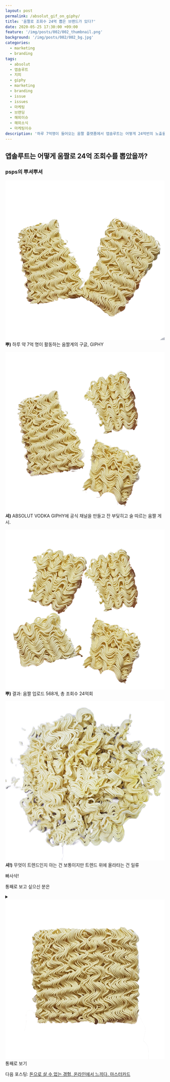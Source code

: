 ```yaml
---
layout: post
permalink: /absolut_gif_on_giphy/
title: '움짤로 조회수 24억 뽑은 브랜드가 있다?'
date: 2020-05-25 17:30:00 +09:00
feature: '/img/posts/002/002_thumbnail.png'
background: '/img/posts/002/002_bg.jpg'
categories:
  - marketing
  - branding
tags:
  - absolut
  - 앱솔루트
  - 지피
  - giphy
  - marketing
  - branding
  - issue
  - issues
  - 마케팅
  - 브랜딩
  - 해외이슈
  - 해외소식
  - 마케팅이슈
description: '하루 7억명이 들어오는 움짤 플랫폼에서 앱솔루트는 어떻게 24억번의 노출을 만들었을까?'
---
```

## 앱솔루트는 어떻게 움짤로 24억 조회수를 뽑았을까?
### psps의 뿌셔뿌셔

<img src='/img/psps/1punch.png' class = 'ramen'>**뿌)** 하루 약 7억 명이 활동하는 움짤계의 구글, GIPHY

<img src='/img/psps/2punch.png' class = 'ramen'>**셔)** ABSOLUT VODKA GIPHY에 공식 채널을 만들고 잔 부딫히고 술 따르는 움짤 게시.

<img src='/img/psps/3punch.png' class = 'ramen'>**뿌)** 결과: 움짤 업로드 568개, 총 조회수 24억회

<img src='/img/psps/lastpunch.png' class = 'ramen'>**셔!)** 무엇이 트렌드인지 아는 건 보통이지만 트렌드 위에 올라타는 건 일류

빠사삭!             

통째로 보고 싶으신 분은


<details>
<summary><img src='/img/psps/whole.png' class = 'ramen'>통째로 보기</summary>
<div markdown = '1'>
## 관짝 소년단

<img src = '/img/posts/002/coffinmeme.gif' class = 'img_center' alt = '관짝소년단'>
멀쩡히 차려 입은 남자들이 관을 어깨에 이고 어깨춤을 추는 장면 본 적 있죠? 유튜브를 보는 사람이라면 누구나 알고 있을, 최근 폭발적으로 인기가 올라 화려한 조명이 관짝소년단을 감싸고 있습니다. showbiz360 라이브 쇼에도 나가 춤솜씨를 뽐냈죠. 일반 장례식과는 다른 가나의 장례문화가 유튜브를 통해 알려지게 되면서 여러 크리에이터들이 오리지널 영상을 편집해 콘텐츠가 망했거나 망신스러운 장면에 집어넣어 재미를 더하는 밈으로 새로 태어났습니다.

"영상으로만 있는 관짝 소년단의 영상을 친구들과 대화할 때 중간에 쓸 짤로 쓸 수는 없을까? 스크린샷으로 하자니 느낌이 안 살아... 하이라이트 부분만 클립으로 만들어서 친구들하고 빠르게 공유하고 싶다". 여기서 니즈를 발견하고 만들어진 게 **GIPHY**.

## 움짤계의 구글, 지피(GIPHY)

2013년 창립되서 현재 **하루 이용자 약 7억명**에 달하고 facebook, twitter, instagram, watsapp 등의 sns에서 움짤을 검색하는 기능이 모두 giphy와 연결되어 있습니다. 7년 만에 대규모 움짤 데이터베이스 회사가 된 것이죠. 

얼마나 많냐고요?

하루 10,000,000,000. 무려 10억개의 움짤이 유저들 사이에서 움직인다고 하니 어마무시합니다.

하루 이용자 7억명이라니 엄청난 숫자가 아닐 수가 없는데 이 정도 규모의 잠재 고객이 있는 플랫폼은 매력적이지 않을 수가 없습니다. 온갖 인터넷에 유행하는 gif파일이 이 곳에 올라와 있어 gif계의 구글이라는 별명도 있죠. 움짤에 뭐이리 사람들이 모일까 하는 궁금증이 생기실 텐데요. **외국의 움짤은 우리나라 카톡의 이모티콘과 같습니다.**
<iframe src="https://giphy.com/embed/LoGh1t5iGxFOE" width="480" height="336" frameBorder="0" class="giphy-embed img_center" allowFullScreen></iframe><p class = 'gif_text_center'><a href="https://giphy.com/gifs/bert-meme-LoGh1t5iGxFOE" alt = '놀라는 인형'>그렇단 말이지..?</a></p>
이모티콘만 있으면 대화가 가능한 것처럼 외국에선 움짤이 그 역할을 하죠. 하지만 움짤이든 이모티콘이든 쓰일려면 재밌거나 생활 속 대화에 어울려야 한다는 공통점이 있습니다. 이런 조건을 만족해 **움짤로 24억 명에게 다가간** 브랜드가 있습니다. 보드카 브랜드 중 가장 잘 알려진 앱솔루트가 그 주인공.

![앱솔루트 콜라보 사진](/img/posts/002/absol_collabo.png)

## 앱솔루트는 지피를 어떻게 활용했나?

앱솔루트는 움짤들이 'person to person', 사람들 간의 공유는 있지만 'brand to person', 브랜드와 공유하는 움짤은 없다는 것을 깨닫고는 2015년부터 GIPHY에 공식 채널을 개설했습니다.
<iframe src="https://giphy.com/embed/l3q2SYm3FEki7ncm4" width="240" height="240" frameBorder="0" class="giphy-embed gif_inline" allowFullScreen></iframe><p><a href="https://giphy.com/gifs/absolutvodka-drink-weekend-l3q2SYm3FEki7ncm4"></a></p>
<iframe src="https://giphy.com/embed/xT1XGM76qGzTcJOZgI" width="240" height="240" frameBorder="0" class="giphy-embed" allowFullScreen></iframe><p><a href="https://giphy.com/gifs/absolutvodka-drink-vodka-cocktail-xT1XGM76qGzTcJOZgI"></a></p><br>
2018년에 'Never Gonna GIF You Up'이라는 광고를 통해 2018년 칸 광고제에서 은 사자상을 수상했습니다. 2.4억명의 조회수를 챙긴 것은 물론 gif를 보고 구매 의도를 가진 고객들의 수가 16% 증가했죠.

[absolut 공식 giphy 채널](https://giphy.com/absolutvodka)

움짤로 이목을 끈 브랜드는 앱솔루트 뿐만이 아닙니다. 미드 'Crazy Rich Asian'의 Niko Santos는 지피 스튜디오에서 드라마 홍보를 위한 움짤을 만들기도 했습니다. 또한 2020년 미 대선 후보였던 엘리자베스 워런은 캠페인 기간 중 움짤을 giphy에 게시해 그녀의 많은 팔로워들에게 다가가기도 했죠.

## 맨 밑

예술가, 디자이너, 음악가들과 콜라보하며 기똥차게 프로모션하는 앱솔루트입니다. 예술가들과 콜라보레이션하는 횟수가 요즘 브랜드들 사이에서 자주 보이죠. 이전에는 브랜드x 브랜드 였다면 지금은 브랜드 x 인플루언서로 변한게 차이점이겠네요. 콜라보가 자주 보이는 만큼 차별화된 신선한 콜라보, 시너지가 나는 콜라보를 해야겠죠. 브랜드들은 협업을 위한 트렌드 파악에 힘 좀 많이 줘야겠습니다.

무엇이 트렌드인지 아는 것은 누구나 할 수 있습니다. 그러나 트렌드 위에 올라타는 것은 일류만 할 수 있어 보입니다.
</div>
</details>


다음 포스팅: [돈으로 살 수 없는 경험, 온라인에서 느끼다. 마스터카드](/mastercard_priceless)
